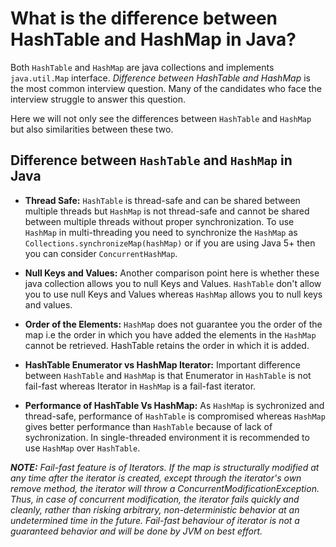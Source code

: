 # What is the difference between HashTable and HashMap in Java?

Both `HashTable` and `HashMap` are java collections and implements `java.util.Map` interface. _Difference between HashTable and HashMap_ is the most common interview question. Many of the candidates who face the interview struggle to answer this question.

Here we will not only see the differences between `HashTable` and `HashMap` but also similarities between these two.

## Difference between `HashTable` and `HashMap` in Java

- **Thread Safe:** `HashTable` is thread-safe and can be shared between multiple threads but `HashMap` is not thread-safe and cannot be shared between multiple threads without proper synchronization. To use `HashMap` in multi-threading you need to synchronize the `HashMap` as `Collections.synchronizeMap(hashMap)` or if you are using Java 5+ then you can consider `ConcurrentHashMap`.

- **Null Keys and Values:** Another comparison point here is whether these java collection allows you to null Keys and Values. `HashTable` don't allow you to use null Keys and Values whereas `HashMap` allows you to null keys and values.

- **Order of the Elements:** `HashMap` does not guarantee you the order of the map i.e the order in which you have added the elements in the `HashMap` cannot be retrieved. HashTable retains the order in which it is added.

- **HashTable Enumerator vs HashMap Iterator:** Important difference between `HashTable` and `HashMap` is that Enumerator in `HashTable` is not fail-fast whereas Iterator in `HashMap` is a fail-fast iterator.

- **Performance of HashTable Vs HashMap:** As `HashMap` is sychronized and thread-safe, performance of `HashTable` is compromised whereas `HashMap` gives better performance than `HashTable` because of lack of sychronization. In single-threaded environment it is recommended to use `HashMap` over `HashTable`.

**_NOTE:_** _Fail-fast feature is of Iterators. If the map is structurally modified at any time after the iterator is created, except                 through the iterator's own remove method, the iterator will throw a ConcurrentModificationException. Thus, in case of                     concurrent modification, the iterator fails quickly and cleanly, rather than risking arbitrary, non-deterministic behavior                 at an undetermined time in the future. Fail-fast behaviour of iterator is not a guaranteed behavior and will be done by JVM               on best effort._        
